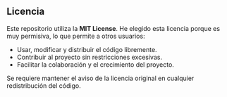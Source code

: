 ## Licencia

Este repositorio utiliza la **MIT License**. He elegido esta licencia porque es muy permisiva, lo que permite a otros usuarios:
- Usar, modificar y distribuir el código libremente.
- Contribuir al proyecto sin restricciones excesivas.
- Facilitar la colaboración y el crecimiento del proyecto.

Se requiere mantener el aviso de la licencia original en cualquier redistribución del código.
